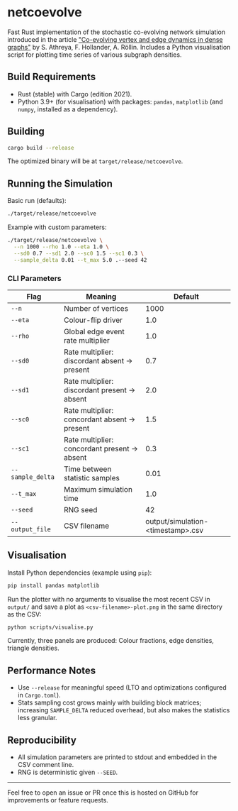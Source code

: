 # netcoevolve

Fast Rust implementation of the stochastic co-evolving network simulation introduced in the article ["Co-evolving vertex and edge dynamics in dense graphs"](https://arxiv.org/abs/2504.06493) by S. Athreya, F. Hollander, A. Röllin. Includes a Python visualisation script for plotting time series of various subgraph densities. 

## Build Requirements
- Rust (stable) with Cargo (edition 2021).
- Python 3.9+ (for visualisation) with packages: `pandas`, `matplotlib` (and `numpy`, installed as a dependency).

## Building
```bash
cargo build --release
```
The optimized binary will be at `target/release/netcoevolve`.

## Running the Simulation
Basic run (defaults):
```bash
./target/release/netcoevolve
```
Example with custom parameters:
```bash
./target/release/netcoevolve \
  --n 1000 --rho 1.0 --eta 1.0 \
  --sd0 0.7 --sd1 2.0 --sc0 1.5 --sc1 0.3 \
  --sample_delta 0.01 --t_max 5.0 .--seed 42
```

### CLI Parameters
| Flag | Meaning | Default |
|------|---------|---------|
| `--n` | Number of vertices | 1000 |
| `--eta` | Colour-flip driver | 1.0 |
| `--rho` | Global edge event rate multiplier | 1.0 |
| `--sd0` | Rate multiplier: discordant absent -> present | 0.7 |
| `--sd1` | Rate multiplier: discordant present -> absent | 2.0 |
| `--sc0` | Rate multiplier: concordant absent -> present | 1.5 |
| `--sc1` | Rate multiplier: concordant present -> absent | 0.3 |
| `--sample_delta` | Time between statistic samples | 0.01 |
| `--t_max` | Maximum simulation time | 1.0 |
| `--seed` | RNG seed | 42 |
| `--output_file` | CSV filename | output/simulation-\<timestamp\>.csv |


## Visualisation
Install Python dependencies (example using `pip`):
```bash
pip install pandas matplotlib
```
Run the plotter with no arguments to visualise the most recent CSV in `output/` and save a plot as `<csv-filename>-plot.png` in the same directory as the CSV:
```bash
python scripts/visualise.py
```

Currently, three panels are produced: Colour fractions, edge densities, triangle densities.
 
## Performance Notes
- Use `--release` for meaningful speed (LTO and optimizations configured in `Cargo.toml`).
- Stats sampling cost grows mainly with building block matrices; increasing `SAMPLE_DELTA` reduced overhead, but also makes the statistics less granular.

## Reproducibility
- All simulation parameters are printed to stdout and embedded in the CSV comment line.
- RNG is deterministic given `--SEED`.

---
Feel free to open an issue or PR once this is hosted on GitHub for improvements or feature requests.

